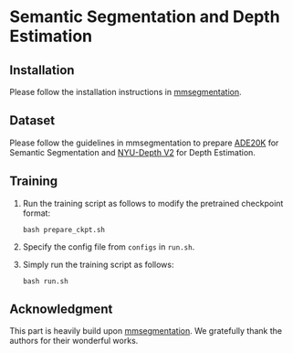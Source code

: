# Semantic Segmentation and Depth Estimation


## Installation
Please follow the installation instructions in [mmsegmentation](https://github.com/open-mmlab/mmsegmentation/blob/main/docs/en/get_started.md#installation).

## Dataset
Please follow the guidelines in mmsegmentation to prepare [ADE20K](https://github.com/open-mmlab/mmsegmentation/blob/main/docs/en/user_guides/2_dataset_prepare.md#ade20k) for Semantic Segmentation and [NYU-Depth V2](https://github.com/open-mmlab/mmsegmentation/blob/main/docs/en/user_guides/2_dataset_prepare.md#nyu) for Depth Estimation.

## Training
1. Run the training script as follows to modify the pretrained checkpoint format:

   ```
   bash prepare_ckpt.sh
   ```
2. Specify the config file from `configs` in `run.sh`.
3. Simply run the training script as follows:

   ```
   bash run.sh
   ```

## Acknowledgment

This part is heavily build upon [mmsegmentation](https://github.com/open-mmlab/mmsegmentation/tree/main). We gratefully thank the authors for their wonderful works.